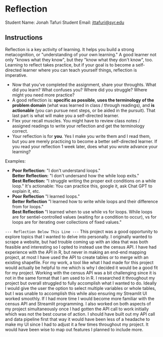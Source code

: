 # Reflection

Student Name:  Jonah Tafuri
Student Email:  jttafuri@syr.edu

## Instructions

Reflection is a key activity of learning. It helps you build a strong metacognition, or "understanding of your own learning." A good learner not only "knows what they know", but they "know what they don't know", too. Learning to reflect takes practice, but if your goal is to become a self-directed learner where you can teach yourself things, reflection is imperative.

- Now that you've completed the assignment, share your throughts. What did you learn? What confuses you? Where did you struggle? Where might you need more practice?
- A good reflection is: **specific as possible**,  **uses the terminology of the problem domain** (what was learned in class / through readings), and **is actionable** (you can pursue next steps, or be aided in the pursuit). That last part is what will make you a self-directed learner.
- Flex your recall muscles. You might have to review class notes / assigned readings to write your reflection and get the terminology correct.
- Your reflection is for **you**. Yes I make you write them and I read them, but you are merely practicing to become a better self-directed learner. If you read your reflection 1 week later, does what you wrote advance your learning?

Examples:

- **Poor Reflection:**  "I don't understand loops."   
**Better Reflection:** "I don't undersand how the while loop exits."   
**Best Reflection:** "I struggle writing the proper exit conditions on a while loop." It's actionable: You can practice this, google it, ask Chat GPT to explain it, etc. 
-  **Poor Reflection** "I learned loops."   
**Better Reflection** "I learned how to write while loops and their difference from for loops."   
**Best Reflection** "I learned when to use while vs for loops. While loops are for sentiel-controlled values (waiting for a condition to occur), vs for loops are for iterating over collections of fixed values."

`--- Reflection Below This Line ---`
This project was a good opportunity to explore topics that I wanted to delve into personally. I originally wanted to scrape a website, but had trouble coming up with an idea that was both feasible and interesting so I opted to instead use the census API. I have had experience with the API in R, but never in making an end-end mapping project, at most I have used the API to create tables or to merge with an existing shapefile. For my work, a tool like what I had made for this project would actually be helpful to me which is why I decided it would be a good fit for my project. Working with the census API was a bit challenging since it is not in the same format that I am used to in R. I researched it throughout my project but overall struggled to fully accomplish what I wanted to do. Ideally I would give the user the option to select multiple variables or whole tables, but I was unable to accomplish this while also ensuring my Streamlit UI worked smoothly. If I had more time I would become more familiar with the census API and Streamlit programming. I also worked on both aspects of my project simultaneously once I had gotten the API call to work initially which was not the best course of action. I should have built out my API call and data pipeline first that way it would have been less of a headache to make my UI since I had to adjust it a few times throughout my project. It would have been wise to map out features I planned to include more.
